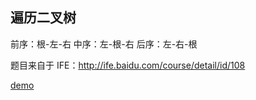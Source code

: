 ## 遍历二叉树

前序：根-左-右
中序：左-根-右
后序：左-右-根

题目来自于 IFE：http://ife.baidu.com/course/detail/id/108

<a href="https://liu-xiao-cui.github.io/playground/traverse-binary-tree/" target="_blank">demo</a>
